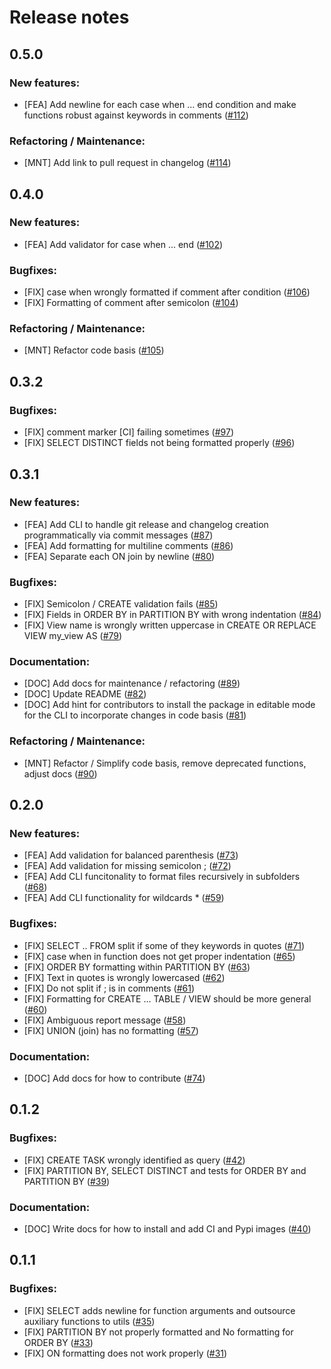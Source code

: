 # Release notes

## 0.5.0

### New features:
* [FEA] Add newline for each case when ... end condition and make functions robust against keywords in comments ([#112](https://github.com/PabloRMira/sql_formatter/pull/112))

### Refactoring / Maintenance:
* [MNT] Add link to pull request in changelog ([#114](https://github.com/PabloRMira/sql_formatter/pull/114))

## 0.4.0

### New features:
* [FEA] Add validator for case when ... end ([#102](https://github.com/PabloRMira/sql_formatter/pull/102))

### Bugfixes:
* [FIX] case when wrongly formatted if comment after condition ([#106](https://github.com/PabloRMira/sql_formatter/pull/106))
* [FIX] Formatting of comment after semicolon ([#104](https://github.com/PabloRMira/sql_formatter/pull/104))

### Refactoring / Maintenance:
* [MNT] Refactor code basis ([#105](https://github.com/PabloRMira/sql_formatter/pull/105))

## 0.3.2

### Bugfixes:
* [FIX] comment marker [CI] failing sometimes ([#97](https://github.com/PabloRMira/sql_formatter/pull/97))
* [FIX] SELECT DISTINCT fields not being formatted properly ([#96](https://github.com/PabloRMira/sql_formatter/pull/96))

## 0.3.1

### New features:
* [FEA] Add CLI to handle git release and changelog creation programmatically via commit messages ([#87](https://github.com/PabloRMira/sql_formatter/pull/87))
* [FEA] Add formatting for multiline comments ([#86](https://github.com/PabloRMira/sql_formatter/pull/86))
* [FEA] Separate each ON join by newline ([#80](https://github.com/PabloRMira/sql_formatter/pull/80))

### Bugfixes:
* [FIX] Semicolon / CREATE validation fails ([#85](https://github.com/PabloRMira/sql_formatter/pull/85))
* [FIX] Fields in ORDER BY in PARTITION BY with wrong indentation ([#84](https://github.com/PabloRMira/sql_formatter/pull/84))
* [FIX] View name is wrongly written uppercase in CREATE OR REPLACE VIEW my_view AS ([#79](https://github.com/PabloRMira/sql_formatter/pull/79))

### Documentation:
* [DOC] Add docs for maintenance / refactoring ([#89](https://github.com/PabloRMira/sql_formatter/pull/89))
* [DOC] Update README ([#82](https://github.com/PabloRMira/sql_formatter/pull/82))
* [DOC] Add hint for contributors to install the package in editable mode for the CLI to incorporate changes in code basis ([#81](https://github.com/PabloRMira/sql_formatter/pull/81))

### Refactoring / Maintenance:
* [MNT] Refactor / Simplify code basis, remove deprecated functions, adjust docs ([#90](https://github.com/PabloRMira/sql_formatter/pull/90))

## 0.2.0

### New features:
* [FEA] Add validation for balanced parenthesis ([#73](https://github.com/PabloRMira/sql_formatter/pull/73))
* [FEA] Add validation for missing semicolon ; ([#72](https://github.com/PabloRMira/sql_formatter/pull/72))
* [FEA] Add CLI funcitonality to format files recursively in subfolders ([#68](https://github.com/PabloRMira/sql_formatter/pull/68))
* [FEA] Add CLI functionality for wildcards * ([#59](https://github.com/PabloRMira/sql_formatter/pull/59))

### Bugfixes:
* [FIX] SELECT .. FROM split if some of they keywords in quotes ([#71](https://github.com/PabloRMira/sql_formatter/pull/71))
* [FIX] case when in function does not get proper indentation ([#65](https://github.com/PabloRMira/sql_formatter/pull/65))
* [FIX] ORDER BY formatting within PARTITION BY ([#63](https://github.com/PabloRMira/sql_formatter/pull/63))
* [FIX] Text in quotes is wrongly lowercased ([#62](https://github.com/PabloRMira/sql_formatter/pull/62))
* [FIX] Do not split if ; is in comments ([#61](https://github.com/PabloRMira/sql_formatter/pull/61))
* [FIX] Formatting for CREATE ... TABLE / VIEW should be more general ([#60](https://github.com/PabloRMira/sql_formatter/pull/60))
* [FIX] Ambiguous report message ([#58](https://github.com/PabloRMira/sql_formatter/pull/58))
* [FIX] UNION (join) has no formatting ([#57](https://github.com/PabloRMira/sql_formatter/pull/57))

### Documentation:
* [DOC] Add docs for how to contribute ([#74](https://github.com/PabloRMira/sql_formatter/pull/74))

## 0.1.2

### Bugfixes:
* [FIX] CREATE TASK wrongly identified as query ([#42](https://github.com/PabloRMira/sql_formatter/pull/42))
* [FIX] PARTITION BY, SELECT DISTINCT and tests for ORDER BY and PARTITION BY ([#39](https://github.com/PabloRMira/sql_formatter/pull/39))

### Documentation:
* [DOC] Write docs for how to install and add CI and Pypi images ([#40](https://github.com/PabloRMira/sql_formatter/pull/40))

## 0.1.1

### Bugfixes:
* [FIX] SELECT adds newline for function arguments and outsource auxiliary functions to utils ([#35](https://github.com/PabloRMira/sql_formatter/pull/35))
* [FIX] PARTITION BY not properly formatted and No formatting for ORDER BY ([#33](https://github.com/PabloRMira/sql_formatter/pull/33))
* [FIX] ON formatting does not work properly ([#31](https://github.com/PabloRMira/sql_formatter/pull/31))